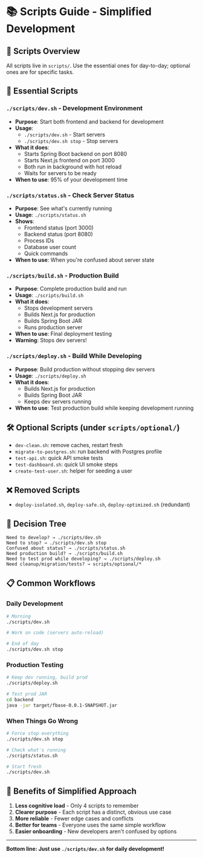 # 📚 Scripts Guide - Simplified Development

## 🎯 Scripts Overview

All scripts live in `scripts/`. Use the essential ones for day-to-day; optional ones are for specific tasks.

## 🚀 Essential Scripts

### `./scripts/dev.sh` - Development Environment
- **Purpose**: Start both frontend and backend for development
- **Usage**: 
  - `./scripts/dev.sh` - Start servers
  - `./scripts/dev.sh stop` - Stop servers
- **What it does**:
  - Starts Spring Boot backend on port 8080
  - Starts Next.js frontend on port 3000
  - Both run in background with hot reload
  - Waits for servers to be ready
- **When to use**: 95% of your development time

### `./scripts/status.sh` - Check Server Status
- **Purpose**: See what's currently running
- **Usage**: `./scripts/status.sh`
- **Shows**:
  - Frontend status (port 3000)
  - Backend status (port 8080)
  - Process IDs
  - Database user count
  - Quick commands
- **When to use**: When you're confused about server state

### `./scripts/build.sh` - Production Build
- **Purpose**: Complete production build and run
- **Usage**: `./scripts/build.sh`
- **What it does**:
  - Stops development servers
  - Builds Next.js for production
  - Builds Spring Boot JAR
  - Runs production server
- **When to use**: Final deployment testing
- **Warning**: Stops dev servers!

### `./scripts/deploy.sh` - Build While Developing
- **Purpose**: Build production without stopping dev servers
- **Usage**: `./scripts/deploy.sh`
- **What it does**:
  - Builds Next.js for production
  - Builds Spring Boot JAR
  - Keeps dev servers running
- **When to use**: Test production build while keeping development running

## 🛠️ Optional Scripts (under `scripts/optional/`)

- `dev-clean.sh`: remove caches, restart fresh
- `migrate-to-postgres.sh`: run backend with Postgres profile
- `test-api.sh`: quick API smoke tests
- `test-dashboard.sh`: quick UI smoke steps
- `create-test-user.sh`: helper for seeding a user

## ❌ Removed Scripts

- `deploy-isolated.sh`, `deploy-safe.sh`, `deploy-optimized.sh` (redundant)

## 🎯 Decision Tree

```
Need to develop? → ./scripts/dev.sh
Need to stop? → ./scripts/dev.sh stop
Confused about status? → ./scripts/status.sh
Need production build? → ./scripts/build.sh
Need to test prod while developing? → ./scripts/deploy.sh
Need cleanup/migration/tests? → scripts/optional/*
```

## 📋 Common Workflows

### Daily Development
```bash
# Morning
./scripts/dev.sh

# Work on code (servers auto-reload)

# End of day
./scripts/dev.sh stop
```

### Production Testing
```bash
# Keep dev running, build prod
./scripts/deploy.sh

# Test prod JAR
cd backend
java -jar target/fbase-0.0.1-SNAPSHOT.jar
```

### When Things Go Wrong
```bash
# Force stop everything
./scripts/dev.sh stop

# Check what's running
./scripts/status.sh

# Start fresh
./scripts/dev.sh
```

## 🎉 Benefits of Simplified Approach

1. **Less cognitive load** - Only 4 scripts to remember
2. **Clearer purpose** - Each script has a distinct, obvious use case
3. **More reliable** - Fewer edge cases and conflicts
4. **Better for teams** - Everyone uses the same simple workflow
5. **Easier onboarding** - New developers aren't confused by options

---

**Bottom line: Just use `./scripts/dev.sh` for daily development!**